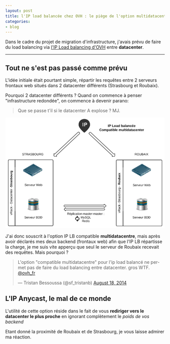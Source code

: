 ```yaml
---
layout: post
title: l'IP load balancée chez OVH : le piège de l'option multidatacenter
categories:
- blog
---
```


Dans le cadre du projet de migration d'infrastructure, j'avais prévu de faire du load balancing via <a href="https://www.ovh.com/fr/solutions/ip-load-balancing/" target="_blank">l'IP Load balancing d'OVH</a> entre **datacenter**.

---


## Tout ne s'est pas passé comme prévu

L'idée initiale était pourtant simple, répartir les requêtes entre 2 serveurs frontaux web situés dans 2 datacenter différents (Strasbourg et Roubaix).

Pourquoi 2 datacenter différents ? Quand on commence à penser "infrastructure redondée", on commence à devenir parano:

> Que se passe t'il si le datacenter A explose ? MJ.


![Idée initiale](/assets/images/ovh_lb_initial_idea.png)


J'ai donc souscrit à l'option IP LB compatible **multidatacentre**, mais après avoir déclarés mes deux backend (frontaux web) afin que l'IP LB répartisse la charge, je me suis vite apperçu que seul le serveur de Roubaix recevait des requêtes. Mais pourquoi ?

<blockquote class="twitter-tweet" lang="en"><p>L&#39;option &quot;compatible multidatacentre&quot; pour l&#39;ip load balancé ne permet pas de faire du load balancing entre datacenter. gros WTF. <a href="https://twitter.com/ovh_fr">@ovh_fr</a></p>&mdash; Tristan Bessoussa (@sf_tristanb) <a href="https://twitter.com/sf_tristanb/statuses/501338034051502080">August 18, 2014</a></blockquote>
<script async src="//platform.twitter.com/widgets.js" charset="utf-8"></script>

## L'IP Anycast, le mal de ce monde

L'utilité de cette option réside dans le fait de vous **rediriger vers le datacenter le plus proche** en ignorant complètement le _poids de vos backend_

Etant donné la proximité de Roubaix et de Strasbourg, je vous laisse admirer ma réaction.

